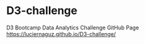 # D3-challenge
D3 Bootcamp Data Analytics Challenge
GitHub Page
 https://luciernaguz.github.io/D3-challenge/
 

